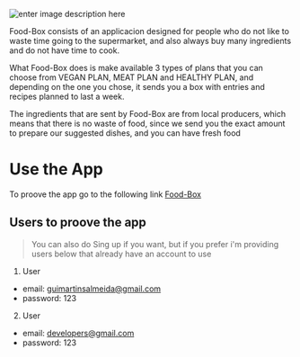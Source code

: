 ![enter image description here](https://res.cloudinary.com/dkc8vtsxn/image/upload/v1570720732/4_otobar.png)

Food-Box consists of an applicacion designed for people who do not like to waste time going to the supermarket,  and also always buy many ingredients and do not have time to cook.

What Food-Box does is make available 3 types of plans that you can choose from VEGAN PLAN, MEAT PLAN and HEALTHY PLAN, and depending on the one you chose, it sends you a box with entries and recipes planned to last a week.

The ingredients that are sent by Food-Box are from local producers, which means that there is no waste of food, since we send you the exact amount to prepare our suggested dishes, and you can have fresh food


# Use the App

To proove the app go to the following link [Food-Box](https://amazing-leakey-112760.netlify.com/)


## Users to proove the app

> You can also do Sing up if  you want,  but if you prefer i'm providing users below that already have an account to use

 1. User

 - email: guimartinsalmeida@gmail.com
 - password: 123

2. User

 - email: developers@gmail.com
 - password: 123
 
